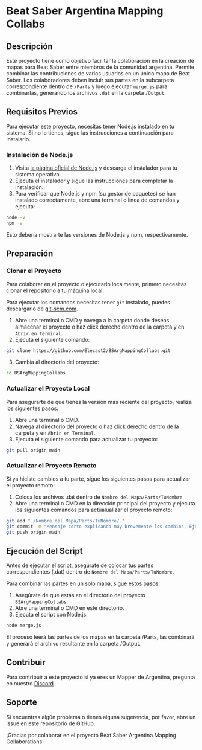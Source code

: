 # Beat Saber Argentina Mapping Collabs

## Descripción
Este proyecto tiene como objetivo facilitar la colaboración en la creación de mapas para Beat Saber entre miembros de la comunidad argentina. Permite combinar las contribuciones de varios usuarios en un único mapa de Beat Saber. Los colaboradores deben incluir sus partes en la subcarpeta correspondiente dentro de `/Parts` y luego ejecutar `merge.js` para combinarlas, generando los archivos `.dat` en la carpeta `/Output`.

## Requisitos Previos

Para ejecutar este proyecto, necesitas tener Node.js instalado en tu sistema. Si no lo tienes, sigue las instrucciones a continuación para instalarlo.

### Instalación de Node.js

1. Visita [la página oficial de Node.js](https://nodejs.org/) y descarga el instalador para tu sistema operativo.
2. Ejecuta el instalador y sigue las instrucciones para completar la instalación.
3. Para verificar que Node.js y npm (su gestor de paquetes) se han instalado correctamente, abre una terminal o línea de comandos y ejecuta:

```bash
node -v
npm -v
```
Esto debería mostrarte las versiones de Node.js y npm, respectivamente.

## Preparación

### Clonar el Proyecto

Para colaborar en el proyecto o ejecutarlo localmente, primero necesitas clonar el repositorio a tu máquina local:

Para ejecutar los comandos necesitas tener `git` instalado, puedes descargarlo de [git-scm.com](https://git-scm.com/).

1. Abre una terminal o CMD y navega a la carpeta donde deseas almacenar el proyecto o haz click derecho dentro de la carpeta y en `Abrir en Terminal`.
2. Ejecuta el siguiente comando:
```bash
git clone https://github.com/Elecast2/BSArgMappingCollabs.git
```
3. Cambia al directorio del proyecto:
```bash
cd BSArgMappingCollabs
```

### Actualizar el Proyecto Local

Para asegurarte de que tienes la versión más reciente del proyecto, realiza los siguientes pasos:

1. Abre una terminal o CMD.
2. Navega al directorio del proyecto o haz click derecho dentro de la carpeta y en `Abrir en Terminal`.
3. Ejecuta el siguiente comando para actualizar tu proyecto:
```bash
git pull origin main
```

### Actualizar el Proyecto Remoto

Si ya hiciste cambios a tu parte, sigue los siguientes pasos para actualizar el proyecto remoto:
1. Coloca los archivos .dat dentro de `Nombre del Mapa/Parts/TuNombre`
2. Abre una terminal o CMD en la dirección principal del proyecto y ejecuta los siguientes comandos para actualualizar el proyecto remoto:
```bash
git add "./Nombre del Mapa/Parts/TuNombre/."
git commit -m "Mensaje corto explicando muy brevemente los cambios, Ejemplo: Añadí mas paredes porque Derek me miro feo"
git push origin main
```

## Ejecución del Script

Antes de ejecutar el script, asegúrate de colocar tus partes correspondientes (.dat) dentro de `Nombre del Mapa/Parts/TuNombre`.

Para combinar las partes en un solo mapa, sigue estos pasos:

1. Asegúrate de que estás en el directorio del proyecto `BSArgMappingCollabs`.
2. Abre una terminal o CMD en este directorio.
3. Ejecuta el script con Node.js:
```bash
node merge.js
```
El proceso leerá las partes de los mapas en la carpeta /Parts, las combinará y generará el archivo resultante en la carpeta /Output.

## Contribuir
Para contribuir a este proyecto si ya eres un Mapper de Argentina, pregunta en nuestro [Discord](https://discord.gg/vrargentina)

## Soporte
Si encuentras algún problema o tienes alguna sugerencia, por favor, abre un issue en este repositorio de GitHub.

¡Gracias por colaborar en el proyecto Beat Saber Argentina Mapping Collaborations!
